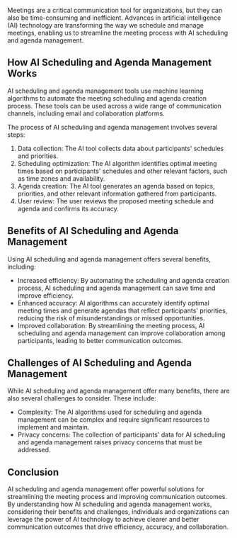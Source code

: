
Meetings are a critical communication tool for organizations, but they can also be time-consuming and inefficient. Advances in artificial intelligence (AI) technology are transforming the way we schedule and manage meetings, enabling us to streamline the meeting process with AI scheduling and agenda management.

How AI Scheduling and Agenda Management Works
---------------------------------------------

AI scheduling and agenda management tools use machine learning algorithms to automate the meeting scheduling and agenda creation process. These tools can be used across a wide range of communication channels, including email and collaboration platforms.

The process of AI scheduling and agenda management involves several steps:

1. Data collection: The AI tool collects data about participants' schedules and priorities.
2. Scheduling optimization: The AI algorithm identifies optimal meeting times based on participants' schedules and other relevant factors, such as time zones and availability.
3. Agenda creation: The AI tool generates an agenda based on topics, priorities, and other relevant information gathered from participants.
4. User review: The user reviews the proposed meeting schedule and agenda and confirms its accuracy.

Benefits of AI Scheduling and Agenda Management
-----------------------------------------------

Using AI scheduling and agenda management offers several benefits, including:

* Increased efficiency: By automating the scheduling and agenda creation process, AI scheduling and agenda management can save time and improve efficiency.
* Enhanced accuracy: AI algorithms can accurately identify optimal meeting times and generate agendas that reflect participants' priorities, reducing the risk of misunderstandings or missed opportunities.
* Improved collaboration: By streamlining the meeting process, AI scheduling and agenda management can improve collaboration among participants, leading to better communication outcomes.

Challenges of AI Scheduling and Agenda Management
-------------------------------------------------

While AI scheduling and agenda management offer many benefits, there are also several challenges to consider. These include:

* Complexity: The AI algorithms used for scheduling and agenda management can be complex and require significant resources to implement and maintain.
* Privacy concerns: The collection of participants' data for AI scheduling and agenda management raises privacy concerns that must be addressed.

Conclusion
----------

AI scheduling and agenda management offer powerful solutions for streamlining the meeting process and improving communication outcomes. By understanding how AI scheduling and agenda management works, considering their benefits and challenges, individuals and organizations can leverage the power of AI technology to achieve clearer and better communication outcomes that drive efficiency, accuracy, and collaboration.

